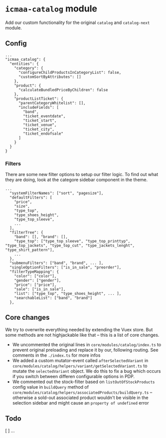 # `icmaa-catalog` module

Add our custom functionality for the original `catalog` and `catalog-next` module.

## Config

```
...
"icmaa_catalog": {
  "entities": {
    "category": {
      "configureChildProductsInCategoryList": false,
      "customSortByAttributes": []
    },
    "product": {
      "calculateBundledPriceByChildren": false
    },
    "productListTicket": {
      "parentCategoryWhitelist": [],
      "includeFields": [
        "band", 
        "ticket_eventdate", 
        "ticket_start", 
        "ticket_venue", 
        "ticket_city",
        "ticket_endofsale"
      ]
    }
  }
}
```

### Filters

There are some new filter options to setup our filter logic. To find out what they are doing, look at the categore sidebar component in the theme.
```
...
  "systemFilterNames": ["sort", "pagesize"],
  "defaultFilters": [
    "price",
    "size",
    "type_top",
    "type_shoes_height",
    "type_top_sleeve",
    ...
  ],
  "filterTree": {
    "band": [], "brand": [],
    "type_top": ["type_top_sleeve", "type_top_printtyp", "type_top_jackets", "type_top_cut", "type_jackets_lenght", "type_shirt_pattern"],
    ...
  },
  "submenuFilters": ["band", "brand", ... ],
  "singleOptionFilters": ["is_in_sale", "preorder"],
  "filterTypeMapping": {
    "color": ["color"],
    "gender": ["gender"],
    "price": ["price"],
    "sale": ["is_in_sale"],
    "list": ["type_top", "type_shoes_height", ... ],
    "searchableList": ["band", "brand"]
  },
```

## Core changes

We try to overwrite everything needed by extending the Vuex store. But some methods are not highjackable like that – this is a list of core changes.

* We uncommented the original lines in `core/modules/catalog/index.ts` to prevent original preloading and replace it by our, following routing. See comments in the `./index.ts` for more infos
* We added a custom mutator-event called `afterSelectedVariant` in `core/modules/catalog/helpers/variant/getSelectedVariant.ts` to mutate the `selectedVariant` object. We do this to fix a bug which occurs if you switch between differen configurable options in PDP.
* We commented out the stock-filter based on `listOutOfStockProducts` config value in `buildQuery` method of `core/modules/catalog/helpers/associatedProducts/buildQuery.ts` – otherwise a sold-out associated product wouldn't be visible in the selection sidebar and might cause an `property of undefined` error

## Todo

[ ] ...
